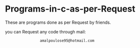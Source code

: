 # Programs-in-c-as-per-Request
These are programs done as per Request by friends.

you can Request any code through mail:
       
                    amalpoulose95@hotmail.com

